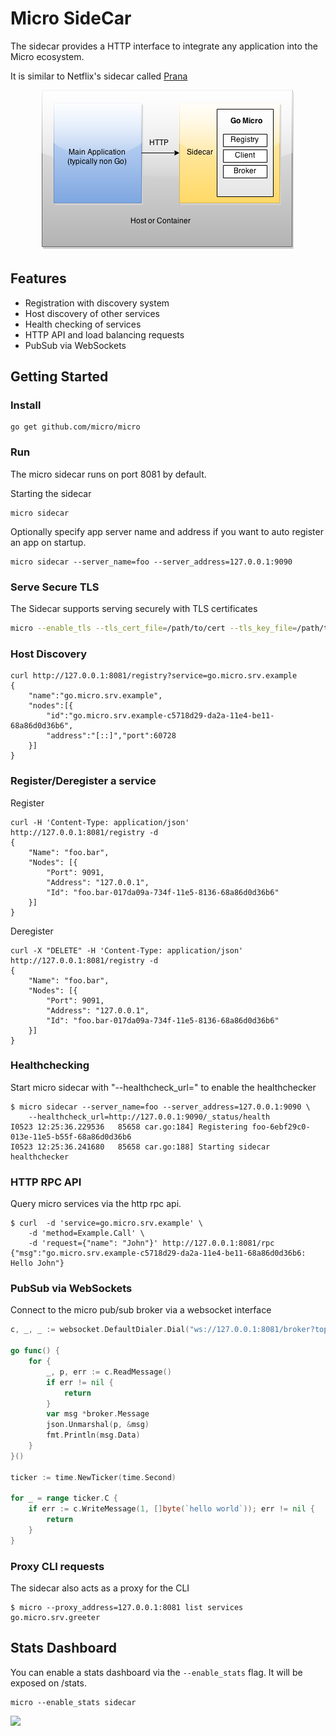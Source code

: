 # Micro SideCar

The sidecar provides a HTTP interface to integrate any application into the Micro ecosystem.

It is similar to Netflix's sidecar called [Prana](https://github.com/Netflix/Prana)

<center>
  <img src="sidecar.png" />
</center>

## Features

- Registration with discovery system
- Host discovery of other services
- Health checking of services
- HTTP API and load balancing requests
- PubSub via WebSockets

## Getting Started

### Install

```shell
go get github.com/micro/micro
```

### Run

The micro sidecar runs on port 8081 by default.

Starting the sidecar 

```shell
micro sidecar
```

Optionally specify app server name and address if you want to auto register an app on startup.

```shell
micro sidecar --server_name=foo --server_address=127.0.0.1:9090
```

### Serve Secure TLS

The Sidecar supports serving securely with TLS certificates

```bash
micro --enable_tls --tls_cert_file=/path/to/cert --tls_key_file=/path/to/key sidecar
```

### Host Discovery

```shell
curl http://127.0.0.1:8081/registry?service=go.micro.srv.example
{
	"name":"go.micro.srv.example",
	"nodes":[{
		"id":"go.micro.srv.example-c5718d29-da2a-11e4-be11-68a86d0d36b6",
		"address":"[::]","port":60728
	}]
}
```

### Register/Deregister a service
Register
```shell
curl -H 'Content-Type: application/json' http://127.0.0.1:8081/registry -d 
{
	"Name": "foo.bar",
	"Nodes": [{
		"Port": 9091,
		"Address": "127.0.0.1",
		"Id": "foo.bar-017da09a-734f-11e5-8136-68a86d0d36b6"
	}]
}
```

Deregister
```shell
curl -X "DELETE" -H 'Content-Type: application/json' http://127.0.0.1:8081/registry -d 
{
	"Name": "foo.bar",
	"Nodes": [{
		"Port": 9091,
		"Address": "127.0.0.1",
		"Id": "foo.bar-017da09a-734f-11e5-8136-68a86d0d36b6"
	}]
}
```

### Healthchecking

Start micro sidecar with "--healthcheck_url=" to enable the healthchecker

```shell
$ micro sidecar --server_name=foo --server_address=127.0.0.1:9090 \
	--healthcheck_url=http://127.0.0.1:9090/_status/health
I0523 12:25:36.229536   85658 car.go:184] Registering foo-6ebf29c0-013e-11e5-b55f-68a86d0d36b6
I0523 12:25:36.241680   85658 car.go:188] Starting sidecar healthchecker
```

### HTTP RPC API

Query micro services via the http rpc api.

```shell
$ curl  -d 'service=go.micro.srv.example' \
	-d 'method=Example.Call' \
	-d 'request={"name": "John"}' http://127.0.0.1:8081/rpc
{"msg":"go.micro.srv.example-c5718d29-da2a-11e4-be11-68a86d0d36b6: Hello John"}
```

### PubSub via WebSockets

Connect to the micro pub/sub broker via a websocket interface

```go
c, _, _ := websocket.DefaultDialer.Dial("ws://127.0.0.1:8081/broker?topic=foo", make(http.Header))

go func() {
	for {
		_, p, err := c.ReadMessage()
		if err != nil {
			return
		}
		var msg *broker.Message
		json.Unmarshal(p, &msg)
		fmt.Println(msg.Data)
	}
}()

ticker := time.NewTicker(time.Second)

for _ = range ticker.C {
	if err := c.WriteMessage(1, []byte(`hello world`)); err != nil {
		return
	}
}
```

### Proxy CLI requests

The sidecar also acts as a proxy for the CLI

```shell
$ micro --proxy_address=127.0.0.1:8081 list services
go.micro.srv.greeter
```

## Stats Dashboard

You can enable a stats dashboard via the `--enable_stats` flag. It will be exposed on /stats.

```shell
micro --enable_stats sidecar
```

<img src="https://github.com/micro/micro/blob/master/doc/stats.png">
